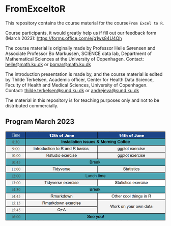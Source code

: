 # FromExceltoR

This repository contains the course material for the course`From Excel to R`.

Course participants, it would greatly help us if fill out our feedback form (March 2023): https://forms.office.com/e/g1ws84U4Qh

The course material is originally made by Professor Helle Sørensen and Associate Professor Bo Markussen, SCIENCE data lab, Department of Mathematical Sciences at the University of Copenhagen.
Contact: helle@math.ku.dk or bomar@math.ku.dk   

The introduction presentation is made by, and the course material is edited by Thilde Terkelsen, Academic officer, Center for Health Data Science, Faculty of Health and Medical Sciences, University of Copenhagen.
Contact: thilde.terkelsen@sund.ku.dk or andrejeva@sund.ku.dk 

The material in this repository is for teaching purposes only and not to be distributed commercially.


## Program March 2023
![image](https://github.com/Center-for-Health-Data-Science/FromExceltoR/blob/March_2023/Program.PNG)

